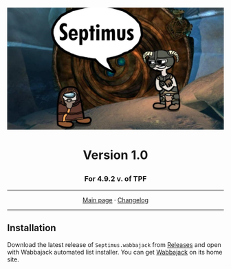 <a href="https://www.youtube.com/watch?v=70DZ5UV1Bdo"><img src="images/septimus2.png" target="_blank"></a>
# <p align="center">Version 1.0</p>
### <p align="center">For 4.9.2 v. of TPF</p>

---

<p align="center">
  <a href="https://www.nexusmods.com/skyrimspecialedition/mods/58229">Main page</a> ·
  <a href="CHANGELOG.md">Changelog</a>
</p>

---

## Installation

Download the latest release of `Septimus.wabbajack` from [Releases](https://github.com/Guitarninja2/septimus/releases) and open with Wabbajack automated list installer. You can get [Wabbajack](https://www.wabbajack.org/#/) on its home site.
